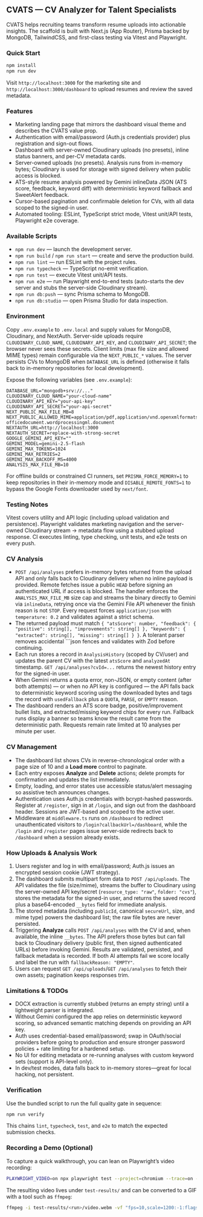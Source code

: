 ## CVATS — CV Analyzer for Talent Specialists

CVATS helps recruiting teams transform resume uploads into actionable insights. The scaffold is built with Next.js (App Router), Prisma backed by MongoDB, TailwindCSS, and first-class testing via Vitest and Playwright.

### Quick Start

```bash
npm install
npm run dev
```

Visit `http://localhost:3000` for the marketing site and `http://localhost:3000/dashboard` to upload resumes and review the saved metadata.

### Features

- Marketing landing page that mirrors the dashboard visual theme and describes the CVATS value prop.
- Authentication with email/password (Auth.js credentials provider) plus registration and sign-out flows.
- Dashboard with server-owned Cloudinary uploads (no presets), inline status banners, and per-CV metadata cards.
- Server-owned uploads (no presets). Analysis runs from in-memory bytes; Cloudinary is used for storage with signed delivery when public access is blocked.
- ATS-style resume analysis powered by Gemini inlineData JSON (ATS score, feedback, keyword diff) with deterministic keyword fallback and SweetAlert feedback.
- Cursor-based pagination and confirmable deletion for CVs, with all data scoped to the signed-in user.
- Automated tooling: ESLint, TypeScript strict mode, Vitest unit/API tests, Playwright e2e coverage.

### Available Scripts

- `npm run dev` — launch the development server.
- `npm run build` / `npm run start` — create and serve the production build.
- `npm run lint` — run ESLint with the project rules.
- `npm run typecheck` — TypeScript no-emit verification.
- `npm run test` — execute Vitest unit/API tests.
- `npm run e2e` — run Playwright end-to-end tests (auto-starts the dev server and stubs the server-side Cloudinary stream).
- `npm run db:push` — sync Prisma schema to MongoDB.
- `npm run db:studio` — open Prisma Studio for data inspection.

### Environment

Copy `.env.example` to `.env.local` and supply values for MongoDB, Cloudinary, and NextAuth. Server-side uploads require `CLOUDINARY_CLOUD_NAME`, `CLOUDINARY_API_KEY`, and `CLOUDINARY_API_SECRET`; the browser never sees these secrets. Client limits (max file size and allowed MIME types) remain configurable via the `NEXT_PUBLIC_*` values. The server persists CVs to MongoDB when `DATABASE_URL` is defined (otherwise it falls back to in-memory repositories for local development).

Expose the following variables (see `.env.example`):

```
DATABASE_URL="mongodb+srv://..."
CLOUDINARY_CLOUD_NAME="your-cloud-name"
CLOUDINARY_API_KEY="your-api-key"
CLOUDINARY_API_SECRET="your-api-secret"
NEXT_PUBLIC_MAX_FILE_MB=8
NEXT_PUBLIC_ALLOWED_MIME=application/pdf,application/vnd.openxmlformats-officedocument.wordprocessingml.document
NEXTAUTH_URL=http://localhost:3000
NEXTAUTH_SECRET=replace-with-strong-secret
GOOGLE_GEMINI_API_KEY=""
GEMINI_MODEL=gemini-2.5-flash
GEMINI_MAX_TOKENS=1024
GEMINI_MAX_RETRIES=2
GEMINI_MAX_BACKOFF_MS=4000
ANALYSIS_MAX_FILE_MB=10
```

For offline builds or constrained CI runners, set `PRISMA_FORCE_MEMORY=1` to keep repositories in their in-memory mode and `DISABLE_REMOTE_FONTS=1` to bypass the Google Fonts downloader used by `next/font`.

### Testing Notes

Vitest covers utility and API logic (including upload validation and persistence). Playwright validates marketing navigation and the server-owned Cloudinary stream → metadata flow using a stubbed upload response. CI executes linting, type checking, unit tests, and e2e tests on every push.

### CV Analysis

- `POST /api/analyses` prefers in-memory bytes returned from the upload API and only falls back to Cloudinary delivery when no inline payload is provided. Remote fetches issue a public `HEAD` before signing an authenticated URL if access is blocked. The handler enforces the `ANALYSIS_MAX_FILE_MB` size cap and streams the binary directly to Gemini via `inlineData`, retrying once via the Gemini File API whenever the finish reason is not `STOP`. Every request forces `application/json` with `temperature: 0.2` and validates against a strict schema.
- The returned payload must match `{ "atsScore": number, "feedback": { "positive": string[], "improvements": string[] }, "keywords": { "extracted": string[], "missing": string[] } }`. A tolerant parser removes accidental ```json fences and validates with Zod before continuing.
- Each run stores a record in `AnalysisHistory` (scoped by CV/user) and updates the parent CV with the latest `atsScore` and `analyzedAt` timestamp. `GET /api/analyses?cvId=...` returns the newest history entry for the signed-in user.
- When Gemini returns a quota error, non-JSON, or empty content (after both attempts) — or when no API key is configured — the API falls back to deterministic keyword scoring using the downloaded bytes and tags the record with `usedFallback` plus a `QUOTA`, `PARSE`, or `EMPTY` reason.
- The dashboard renders an ATS score badge, positive/improvement bullet lists, and extracted/missing keyword chips for every run. Fallback runs display a banner so teams know the result came from the deterministic path. Requests remain rate limited at 10 analyses per minute per user.

### CV Management

- The dashboard list shows CVs in reverse-chronological order with a page size of 10 and a **Load more** control to paginate.
- Each entry exposes **Analyze** and **Delete** actions; delete prompts for confirmation and updates the list immediately.
- Empty, loading, and error states use accessible status/alert messaging so assistive tech announces changes.
- Authentication uses Auth.js credentials with bcrypt-hashed passwords. Register at `/register`, sign in at `/login`, and sign out from the dashboard header. Sessions are JWT-based and scoped to the active user.
- Middleware at `middleware.ts` runs on `/dashboard` to redirect unauthenticated visitors to `/login?callbackUrl=/dashboard`, while the `/login` and `/register` pages issue server-side redirects back to `/dashboard` when a session already exists.

### How Uploads & Analysis Work

1. Users register and log in with email/password; Auth.js issues an encrypted session cookie (JWT strategy).
2. The dashboard submits multipart form data to `POST /api/uploads`. The API validates the file (size/mime), streams the buffer to Cloudinary using the server-owned API key/secret (`resource_type: "raw"`, `folder: "cvs"`), stores the metadata for the signed-in user, and returns the saved record plus a base64-encoded `__bytes` field for immediate analysis.
3. The stored metadata (including `publicId`, canonical `secureUrl`, size, and mime type) powers the dashboard list; the raw file bytes are never persisted.
4. Triggering **Analyze** calls `POST /api/analyses` with the CV id and, when available, the inline `__bytes`. The API prefers those bytes but can fall back to Cloudinary delivery (public first, then signed authenticated URLs) before invoking Gemini. Results are validated, persisted, and fallback metadata is recorded. If both AI attempts fail we score locally and label the run with `fallbackReason: "EMPTY"`.
5. Users can request `GET /api/uploads`/`GET /api/analyses` to fetch their own assets; pagination keeps responses trim.

### Limitations & TODOs

- DOCX extraction is currently stubbed (returns an empty string) until a lightweight parser is integrated.
- Without Gemini configured the app relies on deterministic keyword scoring, so advanced semantic matching depends on providing an API key.
- Auth uses credential-based email/password; swap in OAuth/social providers before going to production and ensure stronger password policies + rate limiting for a hardened setup.
- No UI for editing metadata or re-running analyses with custom keyword sets (support is API-level only).
- In dev/test modes, data falls back to in-memory stores—great for local hacking, not persistent.

### Verification

Use the bundled script to run the full quality gate in sequence:

```bash
npm run verify
```

This chains `lint`, `typecheck`, `test`, and `e2e` to match the expected submission checks.

### Recording a Demo (Optional)

To capture a quick walkthrough, you can lean on Playwright’s video recording:

```bash
PLAYWRIGHT_VIDEO=on npx playwright test --project=chromium --trace=on --grep "dashboard upload"
```

The resulting video lives under `test-results/` and can be converted to a GIF with a tool such as `ffmpeg`:

```bash
ffmpeg -i test-results/<run>/video.webm -vf "fps=10,scale=1200:-1:flags=lanczos" demo.gif
```
